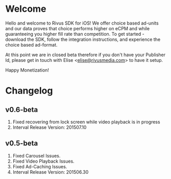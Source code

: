 Welcome
=======

Hello and welcome to Rivus SDK for iOS! We offer choice based ad-units and our data proves that choice performs higher on eCPM and while guaranteeing you higher fill rate than competition. To get started - download the SDK, follow the integration instructions, and experience the choice based ad-format.

At this point we are in closed beta therefore if you don't have your Publisher Id, please get in touch with Elise &lt;elise@rivusmedia.com&gt; to have it setup.

Happy Monetization!

Changelog
=========

v0.6-beta
---------

1. Fixed recovering from lock screen while video playback is in progress
2. Interval Release Version: 201507.10

v0.5-beta
---------

1. Fixed Carousel Issues.
2. Fixed Video Playback Issues.
3. Fixed Ad-Caching Issues.
4. Interval Release Version: 201506.30
